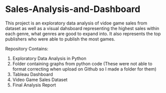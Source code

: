 # Sales-Analysis-and-Dashboard

This project is an exploratory data analysis of vidoe game sales from dataset as well as a visual dahsboard representing the highest sales within each genre, what genres are good to expand into. It also represents the top publishers who were able to publish the most games.

Repository Contains:
1. Exploratory Data Analysis in Python
2. Folder containing graphs from python code (These were not able to format correcting when upload on Github so I made a folder for them)
3. Tableau Dashboard
4. Video Game Sales Dataset
5. Final Analysis Report



